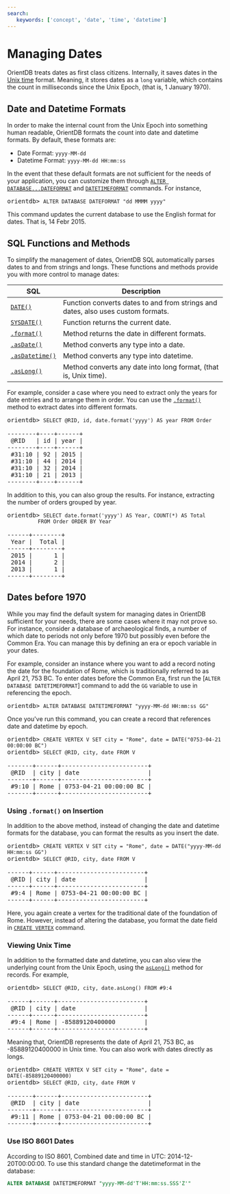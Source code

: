 ```yaml
---
search:
   keywords: ['concept', 'date', 'time', 'datetime']
---
```


<!-- proofread 2015-11-26 SAM -->
# Managing Dates

OrientDB treats dates as first class citizens. Internally, it saves dates in the [Unix time](https://en.wikipedia.org/wiki/Unix_time) format.  Meaning, it stores dates as a `long` variable, which contains the count in milliseconds since the Unix Epoch, (that is, 1 January 1970).

## Date and Datetime Formats

In order to make the internal count from the Unix Epoch into something human readable, OrientDB formats the count into date and datetime formats.  By default, these formats are:

- Date Format: `yyyy-MM-dd`
- Datetime Format: `yyyy-MM-dd HH:mm:ss`

In the event that these default formats are not sufficient for the needs of your application, you can customize them through [`ALTER DATABASE...DATEFORMAT`](../sql/SQL-Alter-Database.md) and [`DATETIMEFORMAT`](../sql/SQL-Alter-Database.md) commands.  For instance,

<pre>
orientdb> <code class="lang-sql userinput">ALTER DATABASE DATEFORMAT "dd MMMM yyyy"</code>
</pre>

This command updates the current database to use the English format for dates.  That is, 14 Febr 2015.

## SQL Functions and Methods

To simplify the management of dates, OrientDB SQL automatically parses dates to and from strings and longs.  These functions and methods provide you with more control to manage dates:

| SQL | Description |
|----|----|
| [`DATE()`](../sql/SQL-Functions.md#date) | Function converts dates to and from strings and dates, also uses custom formats.|
| [`SYSDATE()`](../sql/SQL-Functions.md#sysdate) | Function returns the current date.|
| [`.format()`](../sql/SQL-Methods.md#format) | Method returns the date in different formats.|
| [`.asDate()`](../sql/SQL-Methods.md#asdate) | Method converts any type into a date.|
| [`.asDatetime()`](../sql/SQL-Methods.md#asdatetime) | Method converts any type into datetime.|
| [`.asLong()`](../sql/SQL-Methods.md#aslong)| Method converts any date into long format, (that is, Unix time).|

For example, consider a case where you need to extract only the years for date entries and to arrange them in order.  You can use the [`.format()`](../sql/SQL-Methods.md#format) method to extract dates into different formats.

<pre>
orientdb> <code class="lang-sql userinput">SELECT @RID, id, date.format('yyyy') AS year FROM Order</code>

--------+----+------+
 @RID   | id | year |
--------+----+------+
 #31:10 | 92 | 2015 |
 #31:10 | 44 | 2014 |
 #31:10 | 32 | 2014 |
 #31:10 | 21 | 2013 |
--------+----+------+
</pre>

In addition to this, you can also group the results. For instance, extracting the number of orders grouped by year.

<pre>
orientdb> <code class="lang-sql userinput">SELECT date.format('yyyy') AS Year, COUNT(*) AS Total 
          FROM Order ORDER BY Year</code>

------+--------+
 Year |  Total |
------+--------+
 2015 |      1 |
 2014 |      2 |
 2013 |      1 |
------+--------+
</pre>

## Dates before 1970

While you may find the default system for managing dates in OrientDB sufficient for your needs, there are some cases where it may not prove so.  For instance, consider a database of archaeological finds, a number of which date to periods not only before 1970 but possibly even before the Common Era.  You can manage this by defining an era or epoch variable in your dates.

For example, consider an instance where you want to add a record noting the date for the foundation of Rome, which is traditionally referred to as April 21, 753 BC.  To enter dates before the Common Era, first run the [`ALTER DATABASE DATETIMEFORMAT`] command to add the `GG` variable to use in referencing the epoch.

<pre>
orientdb> <code class="lang-sql userinput">ALTER DATABASE DATETIMEFORMAT "yyyy-MM-dd HH:mm:ss GG"</code>
</pre>

Once you've run this command, you can create a record that references date and datetime by epoch.

<pre>
orientdb> <code class="lang-sql userinput">CREATE VERTEX V SET city = "Rome", date = DATE("0753-04-21 00:00:00 BC")</code>
orientdb> <code class="lang-sql userinput">SELECT @RID, city, date FROM V</code>

-------+------+------------------------+
 @RID  | city | date                   |
-------+------+------------------------+
 #9:10 | Rome | 0753-04-21 00:00:00 BC |
-------+------+------------------------+
</pre>

### Using `.format()` on Insertion

In addition to the above method, instead of changing the date and datetime formats for the database, you can format the results as you insert the date.

<pre>
orientdb> <code class="lang-sql userinput">CREATE VERTEX V SET city = "Rome", date = DATE("yyyy-MM-dd HH:mm:ss GG")</code>
orientdb> <code class="lang-sql userinput">SELECT @RID, city, date FROM V</code>

------+------+------------------------+
 @RID | city | date                   |
------+------+------------------------+
 #9:4 | Rome | 0753-04-21 00:00:00 BC |
------+------+------------------------+
</pre>

Here, you again create a vertex for the traditional date of the foundation of Rome.  However, instead of altering the database, you format the date field in [`CREATE VERTEX`](../sql/SQL-Create-Vertex.md) command.

### Viewing Unix Time

In addition to the formatted date and datetime, you can also view the underlying count from the Unix Epoch, using the [`asLong()`](../sql/SQL-Methods.md#aslong) method for records.  For example,

<pre>
orientdb> <code class='lang-sql userinput'>SELECT @RID, city, date.asLong() FROM #9:4</code>

------+------+------------------------+
 @RID | city | date                   |
------+------+------------------------+
 #9:4 | Rome | -85889120400000        |
------+------+------------------------+
</pre>

Meaning that, OrientDB represents the date of April 21, 753 BC, as -85889120400000 in Unix time.  You can also work with dates directly as longs.

<pre>
orientdb> <code class="lang-sql userinput">CREATE VERTEX V SET city = "Rome", date = DATE(-85889120400000)</code>
orientdb> <code class="lang-sql userinput">SELECT @RID, city, date FROM V</code>

-------+------+------------------------+
 @RID  | city | date                   |
-------+------+------------------------+
 #9:11 | Rome | 0753-04-21 00:00:00 BC |
-------+------+------------------------+
</pre>


### Use ISO 8601 Dates
According to ISO 8601, Combined date and time in UTC: 2014-12-20T00:00:00. To use this standard change the datetimeformat in the database:

```sql
ALTER DATABASE DATETIMEFORMAT "yyyy-MM-dd'T'HH:mm:ss.SSS'Z'"
```
